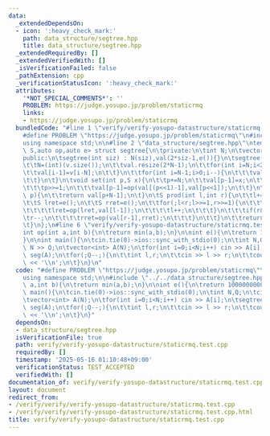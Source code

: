 ```yaml
---
data:
  _extendedDependsOn:
  - icon: ':heavy_check_mark:'
    path: data_structure/segtree.hpp
    title: data_structure/segtree.hpp
  _extendedRequiredBy: []
  _extendedVerifiedWith: []
  _isVerificationFailed: false
  _pathExtension: cpp
  _verificationStatusIcon: ':heavy_check_mark:'
  attributes:
    '*NOT_SPECIAL_COMMENTS*': ''
    PROBLEM: https://judge.yosupo.jp/problem/staticrmq
    links:
    - https://judge.yosupo.jp/problem/staticrmq
  bundledCode: "#line 1 \"verify/verify-yosupo-datastructure/staticrmq.test.cpp\"\n\
    #define PROBLEM \"https://judge.yosupo.jp/problem/staticrmq\"\n#include<bits/stdc++.h>\n\
    using namespace std;\n\n#line 2 \"data_structure/segtree.hpp\"\ntemplate<class\
    \ S,auto op,auto e> struct segtree{\n\tprivate:\n\tint N;\n\tvector<S> val;\n\t\
    public:\n\tsegtree(int siz) : N(siz),val(2*siz-1,e()){}\n\tsegtree(vector<S> v){\n\
    \t\tN=(int)(v.size());\n\t\tval.resize(2*N-1);\n\t\tfor(int i=N;i<2*N;i++){\n\t\
    \t\tval[i-1]=v[i-N];\n\t\t}\n\t\tfor(int i=N-1;i>0;i--){\n\t\t\tval[i-1]=op(val[(i<<1)-1],val[i<<1]);\n\
    \t\t}\n\t}\n\tvoid set(int p,S x){\n\t\tp+=N;\n\t\tval[p-1]=x;\n\t\twhile(p>1){\n\
    \t\t\tp>>=1;\n\t\t\tval[p-1]=op(val[(p<<1)-1],val[p<<1]);\n\t\t}\n\t}\n\tS get(int\
    \ p){\n\t\treturn val[p+N-1];\n\t}\n\tS prod(int l,int r){\n\t\tl+=N;\n\t\tr+=N;\n\
    \t\tS lret=e();\n\t\tS rret=e();\n\t\tfor(;l<r;l>>=1,r>>=1){\n\t\t\tif(l&1){\n\
    \t\t\t\tlret=op(lret,val[l-1]);\n\t\t\t\tl++;\n\t\t\t}\n\t\t\tif(r&1){\n\t\t\t\
    \tr--;\n\t\t\t\trret=op(val[r-1],rret);\n\t\t\t}\n\t\t}\n\t\treturn op(lret,rret);\n\
    \t}\n};\n#line 6 \"verify/verify-yosupo-datastructure/staticrmq.test.cpp\"\n\n\
    int op(int a,int b){\n\treturn min(a,b);\n}\n\nint e(){\n\treturn 1000000000;\n\
    }\n\nint main(){\n\tcin.tie(0)->ios::sync_with_stdio(0);\n\tint N,Q;\n\tcin >>\
    \ N >> Q;\n\tvector<int> A(N);\n\tfor(int i=0;i<N;i++) cin >> A[i];\n\tsegtree<int,op,e>\
    \ seg(A);\n\tfor(;Q--;){\n\t\tint l,r;\n\t\tcin >> l >> r;\n\t\tcout << seg.prod(l,r)\
    \ << '\\n';\n\t}\n}\n"
  code: "#define PROBLEM \"https://judge.yosupo.jp/problem/staticrmq\"\n#include<bits/stdc++.h>\n\
    using namespace std;\n\n#include \"../../data_structure/segtree.hpp\"\n\nint op(int\
    \ a,int b){\n\treturn min(a,b);\n}\n\nint e(){\n\treturn 1000000000;\n}\n\nint\
    \ main(){\n\tcin.tie(0)->ios::sync_with_stdio(0);\n\tint N,Q;\n\tcin >> N >> Q;\n\
    \tvector<int> A(N);\n\tfor(int i=0;i<N;i++) cin >> A[i];\n\tsegtree<int,op,e>\
    \ seg(A);\n\tfor(;Q--;){\n\t\tint l,r;\n\t\tcin >> l >> r;\n\t\tcout << seg.prod(l,r)\
    \ << '\\n';\n\t}\n}"
  dependsOn:
  - data_structure/segtree.hpp
  isVerificationFile: true
  path: verify/verify-yosupo-datastructure/staticrmq.test.cpp
  requiredBy: []
  timestamp: '2025-05-16 01:10:48+09:00'
  verificationStatus: TEST_ACCEPTED
  verifiedWith: []
documentation_of: verify/verify-yosupo-datastructure/staticrmq.test.cpp
layout: document
redirect_from:
- /verify/verify/verify-yosupo-datastructure/staticrmq.test.cpp
- /verify/verify/verify-yosupo-datastructure/staticrmq.test.cpp.html
title: verify/verify-yosupo-datastructure/staticrmq.test.cpp
---
```

